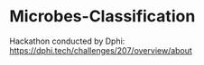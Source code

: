 # Microbes-Classification
Hackathon conducted by Dphi: https://dphi.tech/challenges/207/overview/about
